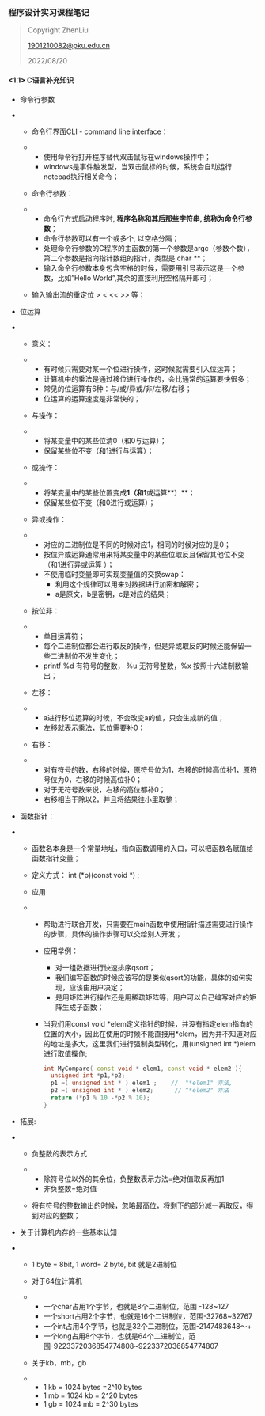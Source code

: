 ### 程序设计实习课程笔记

> Copyright ZhenLiu
>
> 1901210082@pku.edu.cn
>
> 2022/08/20



#### **<1.1> C语言补充知识**

- 命令行参数

- - 命令行界面CLI - command line interface：

  - - 使用命令行打开程序替代双击鼠标在windows操作中；
    - windows是事件触发型，当双击鼠标的时候，系统会自动运行notepad执行相关命令；

  - 命令行参数：

  - - 命令行方式启动程序时, **程序名称和其后那些字符串, 统称为命令行参数**； 
    - 命令行参数可以有一个或多个, 以空格分隔；
    - 处理命令行参数的C程序的主函数的第一个参数是argc（参数个数），第二个参数是指向指针数组的指针，类型是 char **；
    - 输入命令行参数本身包含空格的时候，需要用引号表示这是一个参数，比如”Hello World”,其余的直接利用空格隔开即可；

  - 输入输出流的重定位 > <  << >> 等；

- 位运算

- - 意义：

  - - 有时候只需要对某一个位进行操作，这时候就需要引入位运算；
    - 计算机中的乘法是通过移位进行操作的，会比通常的运算要快很多；
    - 常见的位运算有6种：与/或/异或/非/左移/右移；
    - 位运算的运算速度是非常快的；

  - 与操作：

  - - 将某变量中的某些位清0（和0与运算）；
    - 保留某些位不变（和1进行与运算）；

  - 或操作：

  - - 将某变量中的某些位置变成**1（和1**或运算**）**；
    - 保留某些位不变（和0进行或运算）；

  - 异或操作：

  - - 对应的二进制位是不同的时候对应1，相同的时候对应的是0；
    - 按位异或运算通常用来将某变量中的某些位取反且保留其他位不变 （和1进行异或运算 ）；
    - 不使用临时变量即可实现变量值的交换swap：
      - 利用这个规律可以用来对数据进行加密和解密；
      - a是原文，b是密钥，c是对应的结果；

  - 按位非：

  - - 单目运算符；
    - 每个二进制位都会进行取反的操作，但是异或取反的时候还能保留一些二进制位不发生变化；
    - printf %d 有符号的整数， %u 无符号整数，%x 按照十六进制数输出；

  - 左移：

  - - a进行移位运算的时候，不会改变a的值，只会生成新的值；
    - 左移就表示乘法，低位需要补0；

  - 右移：

  - - 对有符号的数，右移的时候，原符号位为1，右移的时候高位补1，原符号位为0，右移的时候高位补0；
    - 对于无符号数来说，右移的高位都补0；
    - 右移相当于除以2，并且将结果往小里取整；

- 函数指针：

- - 函数名本身是一个常量地址，指向函数调用的入口，可以把函数名赋值给函数指针变量；

  - 定义方式： int (*p)(const void *) ; 

  - 应用

  - - 帮助进行联合开发，只需要在main函数中使用指针描述需要进行操作的步骤，具体的操作步骤可以交给别人开发；

    - 应用举例：

      - 对一组数据进行快速排序qsort；
      - 我们编写函数的时候应该写的是类似qsort的功能，具体的如何实现，应该由用户决定；
      - 是用矩阵进行操作还是用稀疏矩阵等，用户可以自己编写对应的矩阵生成子函数；

    - 当我们用const void \*elem定义指针的时候，并没有指定elem指向的位置的大小，因此在使用的时候不能直接用*elem，因为并不知道对应的地址是多大，这里我们进行强制类型转化，用(unsigned int *)elem 进行取值操作;

      ```C++
      int MyCompare( const void * elem1, const void * elem2 ){
        unsigned int *p1,*p2;
        p1 =( unsigned int * ) elem1 ;    //  "*elem1" 非法,
        p2 =( unsigned int * ) elem2;      // “*elem2" 非法
        return (*p1 % 10 -*p2 % 10);
      }
      ```

      

- 拓展:

- - 负整数的表示方式

  - - 除符号位以外的其余位，负整数表示方法=绝对值取反再加1
    - 非负整数=绝对值

  - 将有符号的整数输出的时候，忽略最高位，将剩下的部分减一再取反，得到对应的整数；

- 关于计算机内存的一些基本认知

- - 1 byte = 8bit, 1 word= 2 byte, bit 就是2进制位

  - 对于64位计算机

  - - 一个char占用1个字节，也就是8个二进制位，范围 -128~127
    - 一个short占用2个字节，也就是16个二进制位，范围-32768~32767
    - 一个int占用4个字节，也就是32个二进制位，范围-2147483648～+
    - 一个long占用8个字节，也就是64个二进制位，范围-9223372036854774808~9223372036854774807

  - 关于kb，mb，gb

  - - 1 kb = 1024 bytes =2^10 bytes
    - 1 mb = 1024 kb = 2^20 bytes
    - 1 gb = 1024 mb = 2^30 bytes
